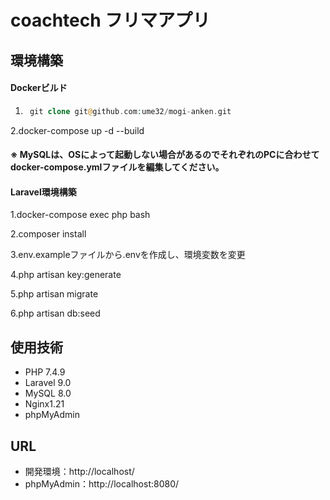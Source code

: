 # coachtech フリマアプリ
## 環境構築
#### Dockerビルド
1. ```php
    git clone git@github.com:ume32/mogi-anken.git
   ```
2.docker-compose up -d --build
#### ※ MySQLは、OSによって起動しない場合があるのでそれぞれのPCに合わせてdocker-compose.ymlファイルを編集してください。
#### Laravel環境構築
1.docker-compose exec php bash

2.composer install

3.env.exampleファイルから.envを作成し、環境変数を変更

4.php artisan key:generate

5.php artisan migrate

6.php artisan db:seed

## 使用技術

* PHP 7.4.9
* Laravel 9.0
* MySQL 8.0
* Nginx1.21
* phpMyAdmin

## URL
* 開発環境：http://localhost/
* phpMyAdmin：http://localhost:8080/
